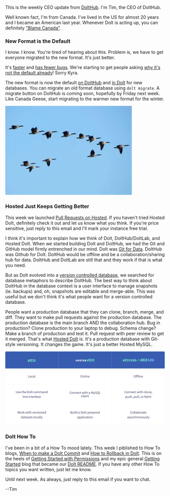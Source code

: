 This is the weekly CEO update from [DoltHub](https://www.dolthub.com/). I'm Tim, the CEO of DoltHub. 

Well known fact, I'm from Canada. I've lived in the US for almost 20 years and I became an American last year. Whenever Dolt is acting up, you can definitely ["Blame Canada"](https://www.youtube.com/watch?v=bOR38552MJA).

### New Format is the Default

I know. I know. You're tired of hearing about this. Problem is, we have to get everyone migrated to the new format. It's just better. 

It's [faster](https://docs.dolthub.com/sql-reference/benchmarks/latency) and [has fewer bugs](https://github.com/dolthub/dolt/issues/4419). We're starting to get people asking [why it's not the default already](https://github.com/dolthub/dolt/issues/4419#issuecomment-1261527471)! Sorry Kyra.

The new format is now the default [on DoltHub](https://www.dolthub.com/blog/2022-09-19-new-format-dolthub/) and [in Dolt]() for new databases. You can migrate an old format database using `dolt migrate`. A migrate button on DoltHub is coming soon, hopefully by Friday next week. Like Canada Geese, start migrating to the warmer new format for the winter.

[![Migrate](../images/canada-geese.png)]()

### Hosted Just Keeps Getting Better

This week we launched [Pull Requests on Hosted](https://www.dolthub.com/blog/2022-09-26-hosted-ui-writes/). If you haven't tried Hosted Dolt, definitely check it out and let us know what you think. If you're price sensitive, just reply to this email and I'll mark your instance free trial.

I think it's important to explain how we think of Dolt, DoltHub/DoltLab, and Hosted Dolt. When we started building Dolt and DoltHub, we had the Git and GitHub model firmly entrenched in our mind. Dolt was [Git for Data](https://www.dolthub.com/blog/2020-03-06-so-you-want-git-for-data/). DoltHub was Github for Dolt. DoltHub would be offline and be a collaboration/sharing hub for data. DoltHub and DoltLab are still that and they work if that is what you need.

But as Dolt evolved into a [version controlled database](https://www.dolthub.com/blog/2022-08-04-database-versioning/), we searched for database metaphors to describe DoltHub. The best way to think about DoltHub in the database context is a user interface to manage snapshots (ie. backups) and, oh, snapshots are editable and merge-able. This was useful but we don't think it's what people want for a version controlled database. 

People want a production database that they can clone, branch, merge, and diff. They want to make pull requests against the production database. The production database is the main branch AND the collaboration hub. Bug in production? Clone production to your laptop to debug. Schema change? Make a branch of production and test it. Pull request with peer review to get it merged. That's what [Hosted Dolt](https://hosted.doltdb.com/) is. It's a production database with Git-style versioning. It changes the game. It's just a better Hosted MySQL.

[![Which Dolt is right for you?](../images/dolt-options.png)](https://hosted.doltdb.com/)

### Dolt How To

I've been in a bit of a How To mood lately. This week I piblished to How To blogs, [When to make a Dolt Commit](https://www.dolthub.com/blog/2022-09-28-when-to-dolt-commit/) and [How to Rollback in Dolt](https://www.dolthub.com/blog/2022-09-23-dolt-rollback-options/). This is on the heels of [Getting Started with Permissions](https://www.dolthub.com/blog/2022-08-19-dolt-permissions-introduction/) and my epic general 
[Getting Started](https://www.dolthub.com/blog/2022-06-13-version-controllled-database-getting-started/) blog that became our [Dolt README](https://github.com/dolthub/dolt). If you have any other How To topics you want written, just let me know. 

Until next week. As always, just reply to this email if you want to chat.

--Tim
